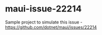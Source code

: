# maui-issue-22214
Sample project to simulate this issue - https://github.com/dotnet/maui/issues/22214
